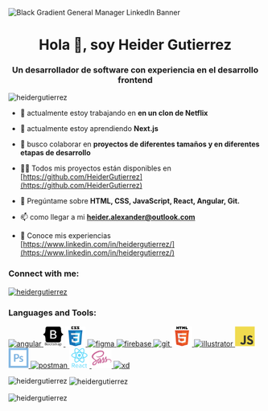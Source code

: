 ![Black Gradient General Manager LinkedIn Banner](https://github.com/HeiderGutierrez/HeiderGutierrez/assets/121407480/75745098-5c76-48d0-9784-21f459fe7258)

<h1 align="center">Hola 👋, soy Heider Gutierrez</h1>
<h3 align="center">Un desarrollador de software con experiencia en el desarrollo frontend</h3>

<p align="left"> <img src="https://komarev.com/ghpvc/?username=heidergutierrez&label=Profile%20views&color=0e75b6&style=flat" alt="heidergutierrez" /> </p>

- 🔭 actualmente estoy trabajando en **en un clon de Netflix**

- 🌱 actualmente estoy aprendiendo **Next.js**

- 👯 busco colaborar en **proyectos de diferentes tamaños y en diferentes etapas de desarrollo**

- 👨‍💻 Todos mis proyectos están disponibles en [https://github.com/HeiderGutierrez](https://github.com/HeiderGutierrez)

- 💬 Pregúntame sobre **HTML, CSS, JavaScript, React, Angular, Git.**

- 📫 como llegar a mi **heider.alexander@outlook.com**

- 📄 Conoce mis experiencias [https://www.linkedin.com/in/heidergutierrez/](https://www.linkedin.com/in/heidergutierrez/)

<h3 align="left">Connect with me:</h3>
<p align="left">
<a href="https://linkedin.com/in/heidergutierrez" target="blank"><img align="center" src="https://raw.githubusercontent.com/rahuldkjain/github-profile-readme-generator/master/src/images/icons/Social/linked-in-alt.svg" alt="heidergutierrez" height="30" width="40" /></a>
</p>

<h3 align="left">Languages and Tools:</h3>
<p align="left"> <a href="https://angular.io" target="_blank" rel="noreferrer"> <img src="https://angular.io/assets/images/logos/angular/angular.svg" alt="angular" width="40" height="40"/> </a> <a href="https://getbootstrap.com" target="_blank" rel="noreferrer"> <img src="https://raw.githubusercontent.com/devicons/devicon/master/icons/bootstrap/bootstrap-plain-wordmark.svg" alt="bootstrap" width="40" height="40"/> </a> <a href="https://www.w3schools.com/css/" target="_blank" rel="noreferrer"> <img src="https://raw.githubusercontent.com/devicons/devicon/master/icons/css3/css3-original-wordmark.svg" alt="css3" width="40" height="40"/> </a> <a href="https://www.figma.com/" target="_blank" rel="noreferrer"> <img src="https://www.vectorlogo.zone/logos/figma/figma-icon.svg" alt="figma" width="40" height="40"/> </a> <a href="https://firebase.google.com/" target="_blank" rel="noreferrer"> <img src="https://www.vectorlogo.zone/logos/firebase/firebase-icon.svg" alt="firebase" width="40" height="40"/> </a> <a href="https://git-scm.com/" target="_blank" rel="noreferrer"> <img src="https://www.vectorlogo.zone/logos/git-scm/git-scm-icon.svg" alt="git" width="40" height="40"/> </a> <a href="https://www.w3.org/html/" target="_blank" rel="noreferrer"> <img src="https://raw.githubusercontent.com/devicons/devicon/master/icons/html5/html5-original-wordmark.svg" alt="html5" width="40" height="40"/> </a> <a href="https://www.adobe.com/in/products/illustrator.html" target="_blank" rel="noreferrer"> <img src="https://www.vectorlogo.zone/logos/adobe_illustrator/adobe_illustrator-icon.svg" alt="illustrator" width="40" height="40"/> </a> <a href="https://developer.mozilla.org/en-US/docs/Web/JavaScript" target="_blank" rel="noreferrer"> <img src="https://raw.githubusercontent.com/devicons/devicon/master/icons/javascript/javascript-original.svg" alt="javascript" width="40" height="40"/> </a> <a href="https://www.photoshop.com/en" target="_blank" rel="noreferrer"> <img src="https://raw.githubusercontent.com/devicons/devicon/master/icons/photoshop/photoshop-line.svg" alt="photoshop" width="40" height="40"/> </a> <a href="https://postman.com" target="_blank" rel="noreferrer"> <img src="https://www.vectorlogo.zone/logos/getpostman/getpostman-icon.svg" alt="postman" width="40" height="40"/> </a> <a href="https://reactjs.org/" target="_blank" rel="noreferrer"> <img src="https://raw.githubusercontent.com/devicons/devicon/master/icons/react/react-original-wordmark.svg" alt="react" width="40" height="40"/> </a> <a href="https://sass-lang.com" target="_blank" rel="noreferrer"> <img src="https://raw.githubusercontent.com/devicons/devicon/master/icons/sass/sass-original.svg" alt="sass" width="40" height="40"/> </a> <a href="https://www.adobe.com/products/xd.html" target="_blank" rel="noreferrer"> <img src="https://cdn.worldvectorlogo.com/logos/adobe-xd.svg" alt="xd" width="40" height="40"/> </a> </p>

<p><img align="left" src="https://github-readme-stats.vercel.app/api/top-langs?username=heidergutierrez&show_icons=true&locale=en&layout=compact" alt="heidergutierrez" /></p>

<p>&nbsp;<img align="center" src="https://github-readme-stats.vercel.app/api?username=heidergutierrez&show_icons=true&locale=en" alt="heidergutierrez" /></p>

<p><img align="center" src="https://github-readme-streak-stats.herokuapp.com/?user=heidergutierrez&" alt="heidergutierrez" /></p>
